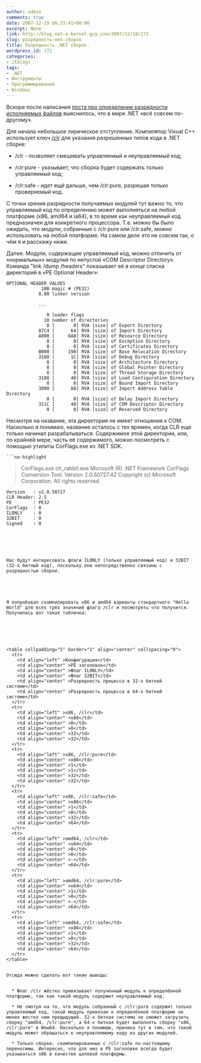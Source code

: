 ```yaml
---
author: admin
comments: true
date: 2007-12-19 06:33:41+00:00
excerpt: None
link: http://blog.not-a-kernel-guy.com/2007/12/18/272
slug: разрядность-net-сборок
title: Разрядность .NET сборок.
wordpress_id: 272
categories:
- itblogs
tags:
- .NET
- Инструменты
- Программирование
- Windows
---
```


Вскоре после написания [поста про определение разрядности исполняемых файлов](http://blog.not-a-kernel-guy.com/2007/10/24/258) выяснилось, что в мире .NET «всё совсем по-другому». 


<!-- more -->
  

Для начала небольшое лирическое отступление. Компилятор Visual C++ использует ключ [/clr](http://msdn2.microsoft.com/en-us/library/k8d11d4s(VS.80).aspx) для указания разрешенных типов кода в .NET сборке:

 

  
  * /clr - позволяет смешивать управляемый и неуправляемый код; 
   
  * /clr:pure - указывает, что сборка будет содержать только управляемый код; 
   
  * /clr:safe - идет ещё дальше, чем /clr:pure, разрешая только проверяемый код. 
 

С точки зрения разрядности получаемых модулей тут важно то, что управляемый код по определению может выполняться на любой платформе (x86, amd64 и ia64), в то время как неуправляемый код предназначен для конкретного процессора. Т.е. можно бы было ожидать, что модули, собранные с /clr:pure или /clr:safe, можно использовать на любой платформе. На самом деле это не совсем так, о чём я и расскажу ниже.

 

Далее. Модули, содержащие управляемый код, можно отличить от «нормальных» модулей по непустой «COM Descriptor Directory». Команда "link /dump /headers" показывает её в конце списка директорий в «PE Optional Header»:



```no-highlight
OPTIONAL HEADER VALUES
             10B magic # (PE32)
            8.00 linker version

            ...

               0 loader flags
              10 number of directories
               0 [       0] RVA [size] of Export Directory
            87C4 [      64] RVA [size] of Import Directory
            A000 [     6A8] RVA [size] of Resource Directory
               0 [       0] RVA [size] of Exception Directory
               0 [       0] RVA [size] of Certificates Directory
            B000 [     190] RVA [size] of Base Relocation Directory
            3100 [      1C] RVA [size] of Debug Directory
               0 [       0] RVA [size] of Architecture Directory
               0 [       0] RVA [size] of Global Pointer Directory
               0 [       0] RVA [size] of Thread Storage Directory
            3188 [      40] RVA [size] of Load Configuration Directory
               0 [       0] RVA [size] of Bound Import Directory
            3000 [      A8] RVA [size] of Import Address Table Directory
               0 [       0] RVA [size] of Delay Import Directory
            311C [      48] RVA [size] of COM Descriptor Directory
               0 [       0] RVA [size] of Reserved Directory
```





Несмотря на название, эта директория не имеет отношения к COM. Насколько я понимаю, название осталось с тех времен, когда CLR еще только начинал разрабатываться. Содержимое этой директории, или, по крайней мере, часть её содержимого, можно посмотреть с помощью утилиты CorFlags.exe из .NET SDK. 




    
    ```no-highlight
> CorFlags.exe clr_rabbit.exe
    Microsoft (R) .NET Framework CorFlags Conversion Tool.  Version  2.0.50727.42
    Copyright (c) Microsoft Corporation.  All rights reserved.
    
    Version   : v2.0.50727
    CLR Header: 2.5
    PE        : PE32
    CorFlags  : 0
    ILONLY    : 0
    32BIT     : 0
    Signed    : 0
    
```





Нас будут интересовать флаги ILONLY (только управляемый код) и 32BIT (32-х битный код), поскольку они непосредственно связаны с разрядностью сборки.





Я попробовал скомпилировать x86 и amd64 варианты стандартного "Hello World" для всех трёх значений флага /clr и посмотреть что получится. Получилась вот такая табличка:






<table cellpadding="5" border="1" align="center" cellspacing="0">
  <tr>
    <td align="left" >Конфигурация</td>
    <td align="center" >PE заголовок</td>
    <td align="center" >Флаг ILONLY</td>
    <td align="center" >Флаг 32BIT</td>
    <td align="center" >Разрядность процесса в 32-х битной системе</td>
    <td align="center" >Разрядность процесса в 64-х битной системе</td>
  </tr>
  <tr>
    <td align="left" >x86, /clr</td>
    <td align="center" >x86</td>
    <td align="center" >0</td>
    <td align="center" >0</td>
    <td align="center" >32</td>
    <td align="center" >32</td>
  </tr>
  <tr>
    <td align="left" >x86, /clr:pure</td>
    <td align="center" >x86</td>
    <td align="center" >1</td>
    <td align="center" >1</td>
    <td align="center" >32</td>
    <td align="center" >32</td>
  </tr>
  <tr>
    <td align="left" >x86, /clr:safe</td>
    <td align="center" >x86</td>
    <td align="center" >1</td>
    <td align="center" >0</td>
    <td align="center" >32</td>
    <td align="center" >64</td>
  </tr>
  <tr>
    <td align="left" >amd64, /clr</td>
    <td align="center" >x64</td>
    <td align="center" >0</td>
    <td align="center" >0</td>
    <td align="center" >-</td>
    <td align="center" >64</td>
  </tr>
  <tr>
    <td align="left" >amd64, /clr:pure</td>
    <td align="center" >x64</td>
    <td align="center" >1</td>
    <td align="center" >0</td>
    <td align="center" >-</td>
    <td align="center" >64</td>
  </tr>
  <tr>
    <td align="left" >amd64, /clr:safe</td>
    <td align="center" >x86</td>
    <td align="center" >1</td>
    <td align="center" >0</td>
    <td align="center" >32</td>
    <td align="center" >64</td>
  </tr>
</table>


Отсюда можно сделать вот такие выводы:


  * Флаг /clr жёстко привязывает полученный модуль к определённой платформе, так как такой модуль содержит неуправляемый код. 

  * Не смотря на то, что модуль собранный с /clr:pure содержит только управляемый код, такой модуль привязан к определённой платформе не менее жестко чем предыдущий. 32-х битная система не сможет загрузить сборку "amd64, /clr:pure", а 64-х битная будет выполнять сборку "x86, /clr:pure" в Wow64. Насколько я понимаю, причина тут в том, что такой модуль может обращаться к неуправляемому коду из других модулей. 

  * Только сборки, скомпилированные с /clr:safe по-настоящему переносимы. Интересно, что для них в PE заголовке всегда будет указываться x86 в качестве целевой платформы. 
